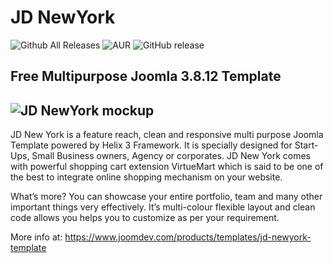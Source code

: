 # JD NewYork
![Github All Releases](https://img.shields.io/github/downloads/joomdev/jd_newyork/total.svg)
![AUR](https://img.shields.io/aur/license/yaourt.svg)
![GitHub release](https://img.shields.io/github/release/joomdev/jd_newyork.svg)

## Free Multipurpose Joomla 3.8.12 Template

![JD NewYork mockup](https://www.joomdev.com/images/jd_newyork_mockup.jpg)
-----------
JD New York is a feature reach, clean and responsive multi purpose Joomla Template powered by Helix 3 Framework. It is specially designed for Start-Ups, Small Business owners, Agency or corporates. JD New York comes with powerful shopping cart extension VirtueMart which is said to be one of the best to integrate online shopping mechanism on your website.

What’s more? You can showcase your entire portfolio, team and many other important things very effectively. It’s multi-colour flexible layout and clean code allows you helps you to customize as per your requirement.

More info at: https://www.joomdev.com/products/templates/jd-newyork-template
